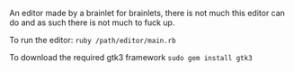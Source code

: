 An editor made by a brainlet for brainlets, there is not much this editor can do and as such there is not much to fuck up.

To run the editor:
`ruby /path/editor/main.rb`

To download the required gtk3 framework
`sudo gem install gtk3`
